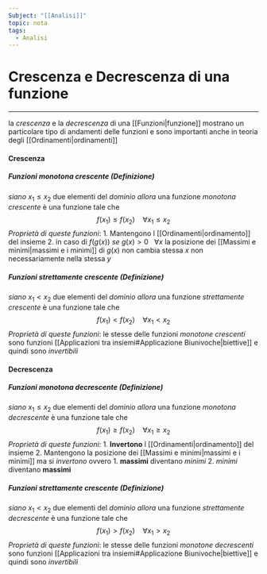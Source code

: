 ```yaml
---
Subject: "[[Analisi]]"
topic: nota
tags:
  - Analisi
---
```

# Crescenza e Decrescenza di una funzione
---
la _crescenza_ e la _decrescenza_ di una [[Funzioni|funzione]] mostrano un particolare tipo di andamenti delle funzioni e sono importanti anche in teoria degli [[Ordinamenti|ordinamenti]] 

#### Crescenza 
##### Funzioni monotona crescente (Definizione)
_siano_ $x_{1}\leq x_{2}$ due elementi del _dominio_
_allora_ una funzione _monotona crescente_ è una funzione tale che $$f(x_{1})\leq f(x_{2}) \ \ \ \ \forall x_{1}\leq x_{2}$$
_Proprietà di queste funzioni_:
	1. Mantengono l [[Ordinamenti|ordinamento]] del insieme
	2. in caso di $f(g(x))$ _se_ $g(x)>0 \ \ \ \forall x$ la posizione dei [[Massimi e minimi|massimi e i minimi]] di $g(x)$ non cambia stessa $x$ non necessariamente nella stessa $y$ 

##### Funzioni strettamente crescente (Definizione)
_siano_ $x_{1}< x_{2}$ due elementi del _dominio_
_allora_ una funzione _strettamente crescente_ è una funzione tale che $$f(x_{1})<f(x_{2}) \ \ \ \ \forall x_{1}<x_{2}$$
_Proprietà di queste funzioni_:
	le stesse delle funzioni _monotone crescenti_ 
	sono funzioni [[Applicazioni tra insiemi#Applicazione Biunivoche|biettive]] e quindi sono _invertibili_


#### Decrescenza
##### Funzioni monotona decrescente (Definizione)
_siano_ $x_{1}\leq x_{2}$ due elementi del _dominio_
_allora_ una funzione _monotona decrescente_ è una funzione tale che $$f(x_{1})\geq f(x_{2}) \ \ \ \ \forall x_{1}\geq x_{2}$$
_Proprietà di queste funzioni_:
	1. __Invertono__ l [[Ordinamenti|ordinamento]] del insieme
	2. Mantengono la posizione dei [[Massimi e minimi|massimi e i minimi]]  ma si _invertono_ ovvero 
		1. __massimi__ diventano _minimi_
		2. _minimi_ diventano __massimi__

##### Funzioni strettamente crescente (Definizione)
_siano_ $x_{1}< x_{2}$ due elementi del _dominio_
_allora_ una funzione _strettamente decrescente_ è una funzione tale che $$f(x_{1})>f(x_{2}) \ \ \ \ \forall x_{1}>x_{2}$$
_Proprietà di queste funzioni_:
	le stesse delle funzioni _monotone decrescenti_ 
	sono funzioni [[Applicazioni tra insiemi#Applicazione Biunivoche|biettive]] e quindi sono _invertibili_


